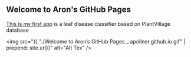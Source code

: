 ## Welcome to Aron's GitHub Pages
 [This is my first app](https://share.streamlit.io/apollner/streamlit_plant_disease_app/main/plant_disease_classification.py) is a leaf disease classifier based on PlantVillage database

<img src="{{ "./Welcome to Aron’s GitHub Pages _ apollner.github.io.gif"  | prepend: site.url}}" alt="Alt Tex" />


